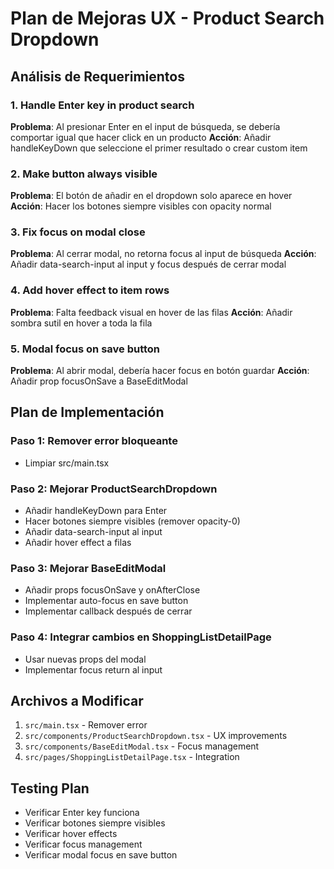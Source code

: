 # Plan de Mejoras UX - Product Search Dropdown

## Análisis de Requerimientos

### 1. Handle Enter key in product search
**Problema**: Al presionar Enter en el input de búsqueda, se debería comportar igual que hacer click en un producto
**Acción**: Añadir handleKeyDown que seleccione el primer resultado o crear custom item

### 2. Make button always visible
**Problema**: El botón de añadir en el dropdown solo aparece en hover
**Acción**: Hacer los botones siempre visibles con opacity normal

### 3. Fix focus on modal close
**Problema**: Al cerrar modal, no retorna focus al input de búsqueda
**Acción**: Añadir data-search-input al input y focus después de cerrar modal

### 4. Add hover effect to item rows
**Problema**: Falta feedback visual en hover de las filas
**Acción**: Añadir sombra sutil en hover a toda la fila

### 5. Modal focus on save button
**Problema**: Al abrir modal, debería hacer focus en botón guardar
**Acción**: Añadir prop focusOnSave a BaseEditModal

## Plan de Implementación

### Paso 1: Remover error bloqueante
- Limpiar src/main.tsx

### Paso 2: Mejorar ProductSearchDropdown
- Añadir handleKeyDown para Enter
- Hacer botones siempre visibles (remover opacity-0)
- Añadir data-search-input al input
- Añadir hover effect a filas

### Paso 3: Mejorar BaseEditModal
- Añadir props focusOnSave y onAfterClose
- Implementar auto-focus en save button
- Implementar callback después de cerrar

### Paso 4: Integrar cambios en ShoppingListDetailPage
- Usar nuevas props del modal
- Implementar focus return al input

## Archivos a Modificar
1. `src/main.tsx` - Remover error
2. `src/components/ProductSearchDropdown.tsx` - UX improvements  
3. `src/components/BaseEditModal.tsx` - Focus management
4. `src/pages/ShoppingListDetailPage.tsx` - Integration

## Testing Plan
- Verificar Enter key funciona
- Verificar botones siempre visibles
- Verificar hover effects
- Verificar focus management
- Verificar modal focus en save button
